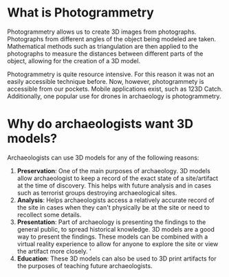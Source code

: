 # What is Photogrammetry

Photogrammetry allows us to create 3D images from photographs. Photographs from different angles of the object being modeled are taken. Mathematical methods such as triangulation are then applied to the photographs to measure the distances between different parts of the object, allowing for the creation of a 3D model.

Photogrammetry is quite resource intensive. For this reason it was not an easily accessible technique before. Now, however, photogrammety is accessible from our pockets. Mobile applications exist, such as 123D Catch. Additionally, one popular use for drones in archaeology is photogrammetry.

# Why do archaeologists want 3D models?
Archaeologists can use 3D models for any of the following reasons:

1. **Preservation**: One of the main purposes of archaeology. 3D models allow archaeologist to keep a record of the exact state of a site/artifact at the time of discovery. This helps with future analysis and in cases such as terrorist groups destroying archaeological sites.
2. **Analysis**: Helps archaeologists access a relatively accurate record of the site in cases when they can't physically be at the site or need to recollect some details.
3. **Presentation**: Part of archaeology is presenting the findings to the general public, to spread historical knowledge. 3D models are a good way to present the findings. These models can be combined with a virtual reality experience to allow for anyone to explore the site or view the artifact more closely. '
4. **Education**: These 3D models can also be used to 3D print artifacts for the purposes of teaching future archaeologists.